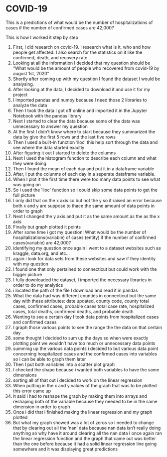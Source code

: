 # COVID-19
This is a predictions of what would be the number of hospitalizations of cases if the number of confirmed cases are 42,000?

This is how I worked it step by step 

1. First, I did research on covid-19. I research what is it, who and how people get affected. I also search for the statistics on it like the confirmed, death, and recovery rate. 
2. Looking at all the information I decided that my question should be “What would be the amount of people who recovered from covid-19 by august 1st, 2020”
3. Shortly after coming up with my question I found the dataset I would be analysing. 
4. After looking at the data, I decided to download it and use it for my project
5. I imported pandas and numpy because I need those 2 libraries to analyze the data
6. Then I took the data I got off online and imported it in the Jupyter Notebook with the pandas library
7. Next I started to clear the data because some of the data was unnecessary to answer my question
8. At the first I didn’t know where to start because they summarized the data by give the first 5 rows and the last five rows
9. Then I used a built-in function ‘iloc’ this help sort through the data and see where the data started exactly 
10. After figuring it out I started to delete the columns
11. Next I used the histogram function to describe each column and what they were doing
12. Then I found the mean of each day and put it in a dataframe variable 
13. After, I put the colunms of each day in a seperate dataframe variable. 
14. When I plot it the first time there were too many data points to see what was going on 
15. So i used the 'iloc' function so I could skip some data points to get the full picture
16. I only did that on the x axis so but not the y so it raised an error because both x and y are suppose to thace the same amount of data points in order to graph
17. Next I changed the y axis and put it as the same amount as the as the x axis 
18. Finally but graph plotted it points
19. After some time i got my question: What would be the number of hospitalizations(variable) of cases (entity) if the number of confirmed cases(variable) are 42,000?
20. identifying my question once again i went to a dataset websites such as kraggle, data.org, and etc...
21. again i look for data sets from these websites and saw if they identity with my question
22. I found one that only pertained to connecticut but could work with the bigger picture
23. I fully downloaded the dataset, I imported the necessary libraries in order to do my analytics 
24. i located the path of the file I download and read it in pandas
25. What the data had was different counties in connecticut but the same day with these attributes: date updated, county code, county total cases, confirmed cases, probable cases total case rate, hospitalized cases, total deaths, confirmed deaths, and probable death
26. Wanting to see a certain day I took data points from hospitalized cases and confirmed cases 
27. I graph those various points to see the range the the data on that certain day
28. some thought I decided to sum up the days so when were exactly plotting point we wouldn’t have too much or unnecessary data points
29. summing up the various data points i decided to but various data point concerning hospitalized cases and the confirmed cases into variables so i can be able to graph them later
30. Then I put both variables into a scatter plot graph
31. I checked the shape because i wanted both variables to have the same dimensions 
32. sorting all of that out i decided to work on the linear regression
33. When putting in the x and y values of the graph that was to be plotted this error came up
34. It said i had to reshape the graph by making them into arrays and reshaping both of the variable because they needed to be in the same dimension in order to graph 
35. Once i did that i finished making the linear regression and my graph plotted
37. But what my graph showed was a lot of zeros so i needed to change that by clearing out all the ‘nan’ data because nan data isn’t really doing anything so why have it around
clearing all the nan data I once again ran the linear regression function and the graph that came out was better than the one before because it had a solid linear regression line going somewhere and it was displaying great predictions 
